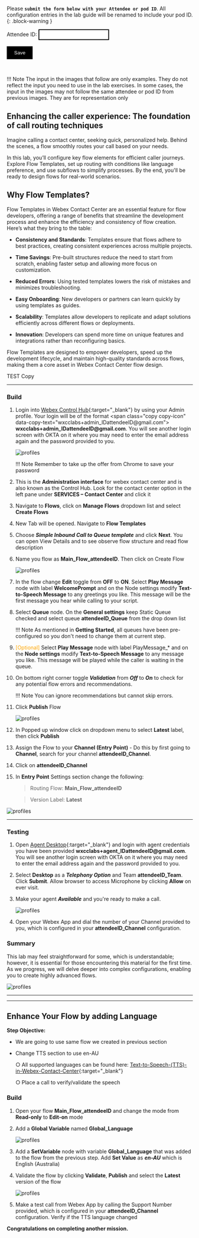 <script>
 function update () {
    const form = document.forms['attendee-form'];
    if (form) {
      form.addEventListener('submit', function (event) {
        event.preventDefault();
        const inputs = Array.from(form.querySelectorAll('input'));
        const values = inputs.reduce((acc, input) => {
          acc[input.id + '_out'] = input.value;
          return acc;
        }, {});

        Object.entries(values).forEach(([id, value]) => {
          const elements = document.getElementsByClassName(id);
          Array.from(elements).forEach(element => {

            console.log(element.innerHTML);
            if(Number(element.innerHTML) > 99 ){
               console.log(`Got a 99+ attendee: ${element.innerHTML}`);
               element.innerHTML = value;
             }
            else{
               console.log(`Got a sub 99 attendee: ${element.innerHTML}`);
               if(element.innerHTML.includes('gmail.com'))
               {
                element.innerHTML = `0${value}`;
                }
               else{
                element.innerHTML = value;
               }
                }
          });
        });
        const attendeeIDInput = form.elements['attendeeID'];
       if (attendeeIDInput && attendeeIDInput.value !== 'Your_Attendee_ID') {
          localStorage.setItem('attendeeID', attendeeIDInput.value);
        }
      });
    }
  };
</script>
<style>
  /* Style for the button */
  button {
    background-color: black; /* Set the background color to black */
    color: white; /* Set the text color to white */
    border: none; /* Remove the border */
    padding: 10px 20px; /* Add some padding for better appearance */
    cursor: pointer; /* Show a pointer cursor on hover */
  }

   /* Style for the input element */
  input[type="text"] {
    border: 2px solid black; /* Set the border thickness to 2px */
    padding: 5px; /* Add some padding for better appearance */

</style>


 Please **`submit the form below with your Attendee or pod ID`**. All configuration entries in the lab guide will be renamed to include your pod ID.
{: .block-warning }

<script>
document.forms["attendee-form"][1].value = localStorage.getItem("attendeeID") || "Your Attendee ID" 
</script>
<form id="attendee-form">
  <label for="attendee">Attendee ID:</label>
  <input type="text" id="attendee" name="attendee" onChange="update()"><br>
<br>
  <button onclick="update()">Save</button>
</form>

<br/>

!!! Note
    The input in the images that follow are only examples. They do not reflect the input you need to use in the lab exercises. In some cases, the input in the images may not follow the same attendee or pod ID from previous images. They are for representation only


## Enhancing the caller experience: The foundation of call routing techniques
Imagine calling a contact center, seeking quick, personalized help. Behind the scenes, a flow smoothly routes your call based on your needs.

In this lab, you’ll configure key flow elements for efficient caller journeys. Explore Flow Templates, set up routing with conditions like language preference, and use subflows to simplify processes. By the end, you'll be ready to design flows for real-world scenarios.


## Why Flow Templates?
Flow Templates in Webex Contact Center are an essential feature for flow developers, offering a range of benefits that streamline the development process and enhance the efficiency and consistency of flow creation. Here’s what they bring to the table:

  - **Consistency and Standards**: Templates ensure that flows adhere to best practices, creating consistent experiences across multiple projects.

  - **Time Savings**: Pre-built structures reduce the need to start from scratch, enabling faster setup and allowing more focus on customization.

  - **Reduced Errors**: Using tested templates lowers the risk of mistakes and minimizes troubleshooting.

  - **Easy Onboarding**: New developers or partners can learn quickly by using templates as guides.

  - **Scalability**: Templates allow developers to replicate and adapt solutions efficiently across different flows or deployments.

  - **Innovation**: Developers can spend more time on unique features and integrations rather than reconfiguring basics.

Flow Templates are designed to empower developers, speed up the development lifecycle, and maintain high-quality standards across flows, making them a core asset in Webex Contact Center flow design.

<span class="copy copy-icon" data-copy-text="CopyTEST"> TEST Copy</span>

---

### Build

1. Login into [Webex Control Hub](https://admin.webex.com){:target="_blank"} by using your Admin profile. 
   Your login will be of the format <span class="copy copy-icon" data-copy-text="wxcclabs+admin_ID<w class = "attendee_out">attendeeID</w>@gmail.com">
    **wxcclabs+admin_ID<w class = "attendee_out">attendeeID</w>@gmail.com**</span>. You will see another login screen with OKTA on it where you may need to enter the email address again and the password provided to you.
   
    ![profiles](../graphics/Lab1/1-CH_Login.gif)

    !!! Note 
        Remember to take up the offer from Chrome to save your password

2. This is the **Administration interface** for webex contact center and is also known as the Control Hub. Look for the contact center option in the left pane under **SERVICES – Contact Center** and click it
3. Navigate to **Flows**, click on **Manage Flows** dropdown list and select **Create Flows**
4. New Tab will be opened. Navigate to **Flow Templates**
5. Choose ***Simple Inbound Call to Queue template*** and click **Next**. You can open View Details and to see observe flow structure and read flow description
6. Name you flow as **Main_Flow_<w class = "attendee_out">attendeeID</w>**. Then click on Create Flow

    ![profiles](../graphics/Lab1/2-Create_Flow_Template.gif)

7. In the flow change **Edit** toggle from **OFF** to **ON**. Select **Play Message** node with label **WelcomePrompt** and on the Node settings modify **Text-to-Speech Message** to any greetings you like. This message will be the first message you hear while calling to your script.

8. Select **Queue** node. On the **General settings** keep Static Queue checked and select queue **<w class = "attendee_out">attendeeID</w>_Queue** from the drop down list
    
    !!! Note
        As mentioned in **Getting Started**, all queues have been pre-configured so you don't need to change them at current step.

9. <span style="color: orange;">[Optional]</span> Select **Play Message** node with label PlayMessage_* and on the **Node settings** modify **Text-to-Speech Message** to any message you like. This message will be played while the caller is waiting in the queue.

10. On bottom right corner toggle ***Validation*** from ***Off*** to ***On*** to check for any potential flow errors and recommendations. 

    !!! Note
        You can ignore recommendations but cannot skip errors.

11. Click **Publish** Flow
  
    ![profiles](../graphics/Lab1/3-Publish_BasicFlow.gif)

12. In Popped up window click on dropdown menu to select **Latest** label, then click **Publish**
13. Assign the Flow to your **Channel (Entry Point)** - Do this by first going to **Channel**, search for your channel **<w class = "attendee_out">attendeeID</w>_Channel**.
14. Click on **<w class = "attendee_out">attendeeID</w>_Channel**
15. In **Entry Point** Settings section change the following:

    > Routing Flow: **Main_Flow_<w class = "attendee_out">attendeeID</w>**

    > Version Label: **Latest**


![profiles](../graphics/Lab1/4-ChannelCreation.gif.gif)

--- 

### Testing

1. Open [Agent Desktop](https://desktop.wxcc-us1.cisco.com/){:target="_blank"} and login with agent credentials you have been provided **wxcclabs+agent_ID<w class = "attendee_out">attendeeID</w>@gmail.com**. You will see another login screen with OKTA on it where you may need to enter the email address again and the password provided to you. 
2. Select **Desktop** as a ***Telephony Option*** and Team **<w class = "attendee_out">attendeeID</w>_Team**. Click **Submit**. Allow browser to access Microphone by clicking **Allow** on ever visit.
3. Make your agent ***Available*** and you're ready to make a call.

    ![profiles](../graphics/Lab1/5-Agent_Login.gif)

4. Open your Webex App and dial the number of your Channel provided to you, which is configured in your **<w class = "attendee_out">attendeeID</w>_Channel** configuration.

### Summary
This lab may feel straightforward for some, which is understandable; however, it is essential for those encountering this material for the first time. As we progress, we will delve deeper into complex configurations, enabling you to create highly advanced flows.

   ![profiles](../graphics/Lab1/111.gif)

---

---

## Enhance Your Flow by adding Language

**Step Objective:**
  - We are going to use same flow we created in previous section

  - Change TTS section to use en-AU

    ○ All supported languages can be found here: [Text-to-Speech-(TTS)-in-Webex-Contact-Center](https://help.webex.com/en-us/article/ntkjqhw/Text-to-Speech-(TTS)-in-Webex-Contact-Center){:target="_blank"} 

    ○ Place a call to verify/validate the speech


### Build

1. Open your flow **Main_Flow_<w class = "attendee_out">attendeeID</w>** and change the mode from **Read-only** to **Edit-on** mode
2. Add a **Global Variable** named **Global_Language**

    ![profiles](../graphics/Lab1/6-GlobalVar.gif)

3. Add a **SetVariable** node with variable **Global_Language** that was added to the flow from the previous step. Add **Set Value** as ***en-AU*** which is English (Australia)
4. Validate the flow by clicking **Validate**, **Publish** and select the **Latest** version of the flow

    ![profiles](../graphics/Lab1/7-Set_lan_GV.gif)

5. Make a test call from Webex App by calling the Support Number provided, which is configured in your **<w class = "attendee_out">attendeeID</w>_Channel** configuration.
Verify if the TTS language changed

**Congratulations on completing another mission.**